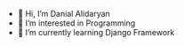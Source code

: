 - 👋 Hi, I’m Danial Alidaryan
- 👀 I’m interested in Programming
- 🌱 I’m currently learning Django Framework
